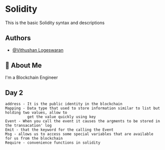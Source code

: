 
# Solidity

This is the basic Solidity syntax and descriptions 


## Authors

- [@Vithushan Logeswaran](https://github.com/Dev-Vithushan)



## 🚀 About Me
I'm a Blockchain Engineer 


## Day 2

```solidity
address - It is the public identity in the blockchain
Mapping - Data type that used to store information similar to list but holding two values, allow to
          get the value quickly using key
Event - When you call the event it causes the argments to be stored in the transacation' log 
Emit - that the keyword for the calling the Event
Msg - allows us to access some special variables that are available for us from the blockchain
Require - convenience functions in solidity
```

